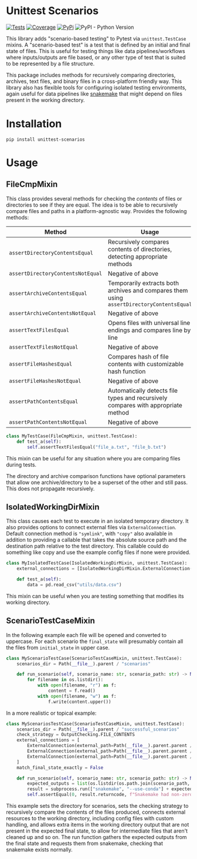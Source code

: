 # Unittest Scenarios

[![Tests](https://github.com/rcxwhiz/unittest-scenarios/actions/workflows/test.yml/badge.svg)](https://github.com/rcxwhiz/unittest-scenarios/actions/workflows/)
[![Coverage](https://codecov.io/gh/rcxwhiz/unittest-scenarios/branch/main/graph/badge.svg)](https://codecov.io/gh/rcxwhiz/unittest-scenarios/)
[![PyPi](https://img.shields.io/pypi/v/unittest-scenarios.svg)](https://pypi.python.org/pypi/unittest-scenarios/)
![PyPI - Python Version](https://img.shields.io/pypi/pyversions/unittest-scenarios)


This library adds "scenario-based testing" to Pytest via `unittest.TestCase` mixins. A "scenario-based test" is a test
that is defined by an initial and final state of files. This is useful for testing things like data pipelines/workflows
where inputs/outputs are file based, or any other type of test that is suited to be represented by a file structure. 

This package includes methods for recursively comparing directories, archives, text files, and binary files in a
cross-platform friendly way. This library also has flexible tools for configuring isolated testing environments, again
useful for data pipelines like [snakemake](https://snakemake.github.io/) that might depend on files present in the
working directory.

# Installation

```shell
pip install unittest-scenarios
```

# Usage

## FileCmpMixin

This class provides several methods for checking the *contents* of files or directories to see if they are equal. The
idea is to be able to recursively compare files and paths in a platform-agnostic way. Provides the following methods:

| Method                            | Usage                                                                                     |
|-----------------------------------|-------------------------------------------------------------------------------------------|
| `assertDirectoryContentsEqual`    | Recursively compares contents of directories, detecting appropriate methods               |
| `assertDirectoryContentsNotEqual` | Negative of above                                                                         |
| `assertArchiveContentsEqual`      | Temporarily extracts both archives and compares them using `assertDirectoryContentsEqual` |
| `assertArchiveContentsNotEqual`   | Negative of above                                                                         |
| `assertTextFilesEqual`            | Opens files with universal line endings and compares line by line                         |
| `assertTextFilesNotEqual`         | Negative of above                                                                         |
| `assertFileHashesEqual`           | Compares hash of file contents with customizable hash function                            |
| `assertFileHashesNotEqual`        | Negative of above                                                                         |
| `assertPathContentsEqual`         | Automatically detects file types and recursively compares with appropriate method         |
| `assertPathContentsNotEqual`      | Negative of above                                                                         |

```python
class MyTestCase(FileCmpMixin, unittest.TestCase):
    def test_a(self):
        self.assertTextFilesEqual("file_a.txt", "file_b.txt")
```

This mixin can be useful for any situation where you are comparing files during tests. 

The directory and archive comparison functions have optional parameters that allow one archive/directory to be a
superset of the other and still pass. This does not propagate recursively. 

## IsolatedWorkingDirMixin

This class causes each test to execute in an isolated temporary directory. It also provides options to connect external
files via `ExternalConnection`. Default connection method is `"symlink"`, with `"copy"` also available in addition to
providing a callable that takes the absolute source path and the destination path relative to the test directory. This
callable could do something like copy and use the example config files if none were provided. 

```python
class MyIsolatedTestCase(IsolatedWorkingDirMixin, unittest.TestCase):
    external_connections = [IsolatedWorkingDirMixin.ExternalConnection(external_path="utils/")]

    def test_a(self):
        data = pd.read_csv("utils/data.csv")
```

This mixin can be useful when you are testing something that modifies its working directory. 

## ScenarioTestCaseMixin

In the following example each file will be opened and converted to uppercase. For each scenario the `final_state` will
presumably contain all the files from `initial_state` in upper case.

```python
class MyScenarioTestCase(ScenarioTestCaseMixin, unittest.TestCase):
    scenarios_dir = Path(__file__).parent / "scenarios"

    def run_scenario(self, scenario_name: str, scenario_path: str) -> None:
        for filename in os.listdir():
            with open(filename, "r") as f:
                content = f.read()
            with open(filename, "w") as f:
                f.write(content.upper())
```

In a more realistic or topical example:

```python
class MyScenariosTestCase(ScenarioTestCaseMixin, unittest.TestCase):
    scenarios_dir = Path(__file__).parent / "successful_scenarios"
    check_strategy = OutputChecking.FILE_CONTENTS
    external_connections = [
        ExternalConnection(external_path=Path(__file__).parent.parent / "utils", strategy="symlink"),
        ExternalConnection(external_path=Path(__file__).parent.parent / "config", strategy=copy_config),
        ExternalConnection(external_path=Path(__file__).parent.parent / "workflow", strategy="symlink"),
    ]
    match_final_state_exactly = False

    def run_scenario(self, scenario_name: str, scenario_path: str) -> None:
        expected_outputs = list(os.listdir(os.path.join(scenario_path, "final_state")))
        result = subprocess.run(["snakemake", "--use-conda"] + expected_outputs)
        self.assertEqual(0, result.returncode, f"Snakemake had non-zero return code: {result.returncode}")
```

This example sets the directory for scenarios, sets the checking strategy to recursively compare the contents of the
files produced, connects external resources to the working directory, including config files with custom handling, and
allows extra items in the working directory output that are not present in the expected final state, to allow for
intermediate files that aren't cleaned up and so on. The run function gathers the expected outputs from the final state
and requests them from snakemake, checking that snakemake exists normally. 
